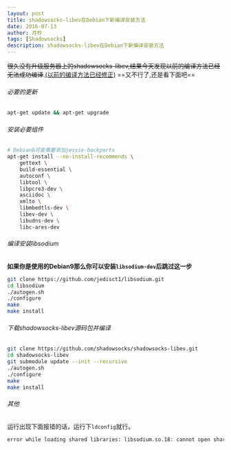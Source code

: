 ```yaml
---
layout: post
title: shadowsocks-libev在Debian下新编译安装方法
date: 2016-07-13
author: 月杪
tags: [Shadowsocks]
description: shadowsocks-libev在Debian下新编译安装方法
---
```


~~很久没有升级服务器上的shadowsocks-libev,结果今天发现以前的编译方法已经无法成功编译~~.[(以前的编译方法已经修正)](https://moonagic.com/setup-shadowsocks-on-debian/)
==又不行了,还是看下面吧==

###### 必要的更新
```bash
apt-get update && apt-get upgrade
```
###### 安装必要组件
```bash
# Debian8可能需要添加jessie-backports
apt-get install --no-install-recommends \
    gettext \
    build-essential \
    autoconf \
    libtool \
    libpcre3-dev \
    asciidoc \
    xmlto \
    libmbedtls-dev \
    libev-dev \
    libudns-dev \
    libc-ares-dev
```
###### 编译安装libsodium
**如果你是使用的Debian9那么你可以安装`libsodium-dev`后跳过这一步**
```bash
git clone https://github.com/jedisct1/libsodium.git
cd libsodium
./autogen.sh
./configure
make
make install
```
###### 下载shadowsocks-libev源码包并编译
```bash
git clone https://github.com/shadowsocks/shadowsocks-libev.git
cd shadowsocks-libev
git submodule update --init --recursive
./autogen.sh
./configure
make
make install
```

###### 其他
运行出现下面报错的话，运行下`ldconfig`就行。
```bash
error while loading shared libraries: libsodium.so.18: cannot open shared object file: No such file or directory
```
